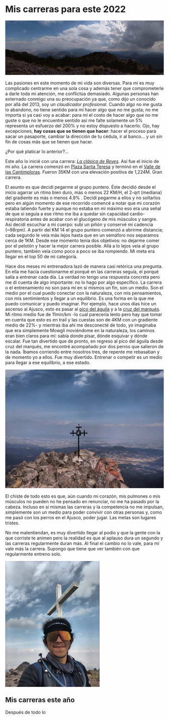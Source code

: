 # Mis carreras para este 2022

![h-scape](/docs/assets/imgs/2022-Jan/2022-01-12/h-scape.jpg)

Las pasiones en este momento de mi vida son diversas. Para mí es muy complicado centrarme en una sola cosa y además tener que comprometerle a darle toda mi atención, me conflictúa demasiado.
Algunas personas han externado conmigo una su preocupación ya que, como dijo un conocido por allá del 2013, soy _un claudicador profesional_. Cuando algo no me gusta lo abandono, no tiene sentido para mí hacer algo que no me gusta; no me importa si ya casi voy a acabar: para mí el costo de hacer algo que no me guste o que no le encuentre sentido así me falte
solamente un 5% representa un esfuerzo del 200% y no estoy dispuesto a hacerlo. Ojo, hay excepciones, **hay cosas que se tienen que hacer**: hacer el proceso para sacar un pasaporte, cambiar
la dirección de tu cédula, ir al banco... y un sin fin de cosas más que se tienen que hacer. 

¿Por qué platicar lo anterior?...

Este año lo inicié con una carrera: [_La clásica de Reyes_](https://www.strava.com/activities/6463099603). Así fue el inicio de mi año. La carrera comenzó en [Plaza Santa Teresa](https://www.google.com/maps/place/Plaza+Santa+Teresa/@19.3080905,-99.2136763,15z/data=!4m2!3m1!1s0x0:0xa005e07d3e8be616?sa=X&ved=2ahUKEwjvmLPp_qz1AhVxlGoFHeUiBzkQ_BJ6BAg9EAU) y terminó en el [Valle de las Cantimploras](https://goo.gl/maps/42zLnpzXC5Honvd28). Fueron 35KM con una elevación positiva de 1,224M. Gran carrera. 

El asunto es que decidí pegarme al grupo puntero. Éste decidió desde el inicio agarrar un ritmo bien duro, más o menos 22 KM/H, el 2-qrt (mediana) del gradiente es más o menos 4.9% . Decidí pegarme a ellos y no soltarlos pero en algún momento de ese recorrido comencé a notar que mi corazón estaba latiendo fuerte y aunque no estaba en mi máximo eso era una señal de que si seguía a ese ritmo me iba a quedar sin capacidad cardio-respiratoria antes de acabar con el glucógeno de mis músculos y sangre. Así decidí escuchar a mi cuerpo: subí un piñón y conservé mi cadencia (~98rpm). A partir del KM 14 el grupo puntero comenzó a abrirme distancia; cada segundo le veía más lejos hasta que en un semáforo nos separamos cerca de 1KM. Desde ese momento tenía dos objetivos: no dejarme comer por el pelotón y hacer la mejor carrera posible. Allá a lo lejos veía al grupo puntero, también veía como poco a poco se iba rompiendo. Mi meta era llegar en el top 50 de mi categoría.

Hace dos meses mi entrenadora lazó de manera casi retórica una pregunta. En ella me hacía cuestionarme el porqué en las carreras seguía, el porqué salía a entrenar cada día. La verdad no tengo una respuesta concreta pero me di cuenta de algo importante: no lo hago por algo específico. La carrera o el entrenamiento no son para mí en sí mismos un fin, son un medio. Son el medio por el cual puedo conectar con la naturaleza, con mis pensamientos, con mis sentimientos y llegar a un equilibrio. Es una forma en la que me puedo comunicar y puedo imaginar. Por ejemplo, hace unos días hice un ascenso al Ajusco, esto es pasar al [pico del águila](https://goo.gl/maps/AgcyJfMkVBy9hD3S8) y a la [cruz del marqués](https://goo.gl/maps/j9QVjr3yAvhtkQyn9). Mi ritmo medio fue de 11min/km -lo cual parecería lento pero hay que tomar en cuenta que esto es en trail y las cuestas son de 4KM con un gradiente medio de 22%- y mientras iba ahí me desconecté de todo, yo imaginaba que era simplemente Mowgli moviéndome en la naturaleza, los caminos eran bien claros para mí: sabía donde pisar, dónde esquivar y dónde escalar. Fue tan divertido que de pronto, en regreso al pico del águila desde cruz del marqués, me encontré acompañado por dos perros que salieron de la nada. Íbamos corriendo entre nosotros tres, de repente me rebasaban y de momento yo a ellos. Fue muy divertido. Entrenar o competir es un medio para llegar a ese equilibrio, a ese estado. 

![cruz](/docs/assets/imgs/2022-Jan/2022-01-12/cruz.jpg)

El chiste de todo esto es que, aún cuando mi corazón, mis pulmones o mis músculos no pueden no he pensado en renunciar, no me ha pasado por la cabeza. Incluso en sí mismas las carreras y la competencia no me impulsan, simplemente son un medio para poder convivir con otras personas y, como me pasó con los perros en el Ajusco, poder jugar. Las metas son lugares tristes.

No me malentiendan, es muy divertido llegar al podio y que la gente con la que corriste te animen pero la realidad es que al aplauso dura un segundo y las carreras regularmente duran más. Al final el cambio no lo vale, para mí vale más la carrera. Supongo que tiene que ver también con que regularmente entreno solo.

<img src="/docs/assets/imgs/2022-Jan/2022-01-12/me-smile.jpg" alt="me-smile" width="300" style="vertical-align:middle"/>

## Mis carreras este año

Después de todo lo 